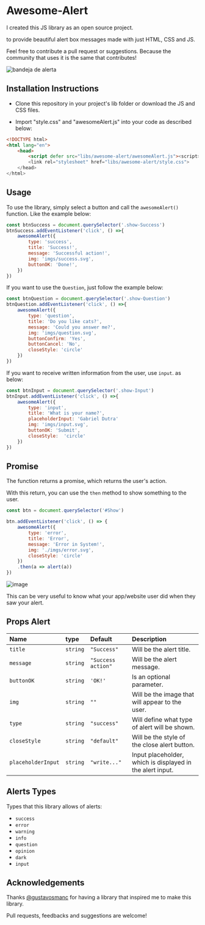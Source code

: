 # **Awesome-Alert**

I created this JS library as an open source project.

to provide beautiful alert box messages made with just HTML, CSS and JS.

Feel free to contribute a pull request or suggestions. Because the community that uses it is the same that contributes!

![bandeja de alerta](https://user-images.githubusercontent.com/69097449/191129044-5c3b6b43-0b2b-4601-826c-bc1b2640de63.jpg)

## **Installation Instructions**

* Clone this repository in your project's lib folder or download the JS and CSS files.

* Import "style.css" and "awesomeAlert.js" into your code as described below:

```html
<!DOCTYPE html>
<html lang="en">
    <head>
        <script defer src="libs/awesome-alert/awesomeAlert.js"><script>
        <link rel="stylesheet" href="libs/awesome-alert/style.css">
    </head>
</html>
```

## **Usage**

To use the library, simply select a button and call the ```awesomeAlert()``` function. Like the example below:

```js
const btnSuccess = document.querySelector('.show-Success')
btnSuccess.addEventListener('click', () =>{
    awesomeAlert({
        type: 'success',
        title: 'Success!',
        message: 'Successful action!',
        img: 'imgs/success.svg',
        buttonOK: 'Done!',
    })
})
```

If you want to use the ```Question```, just follow the example below:

```js
const btnQuestion = document.querySelector('.show-Question')
btnQuestion.addEventListener('click', () =>{
    awesomeAlert({
        type: 'question',
        title: 'Do you like cats?',
        message: 'Could you answer me?',
        img: 'imgs/question.svg',
        buttonConfirm: 'Yes',
        buttonCancel: 'No',
        closeStyle: 'circle'
    })
})
```

If you want to receive written information from the user, use `input`. as below:

```js
const btnInput = document.querySelector('.show-Input')
btnInput.addEventListener('click', () =>{
    awesomeAlert({
        type: 'input',
        title: 'What is your name?',
        placeholderInput: 'Gabriel Dutra'
        img: 'imgs/input.svg',
        buttonOK: 'Submit',
        closeStyle:  'circle'  
    })
})
```

## **Promise**

The function returns a promise, which returns the user's action.

With this return, you can use the ```then``` method to show something to the user.

```js
const btn = document.querySelector('#Show')

btn.addEventListener('click', () => {
    awesomeAlert({
        type: 'error',
        title: 'Error',
        message: 'Error in System!',
        img: './imgs/error.svg',
        closeStyle: 'circle'
    })
    .then(a => alert(a))
})
```

![image](https://user-images.githubusercontent.com/69097449/191557290-58842d0a-00ee-40ad-92a4-948778206d29.png)

This can be very useful to know what your app/website user did when they saw your alert.

## **Props Alert**

| Name | type | Default | Description |
:--------- | :--------- | :--------- | :--------- |
| ```title```  | ```string``` | ```"Success"``` | Will be the alert title. |
| ```message``` | ```string``` | ```"Success action"``` | Will be the alert message. |
| ```buttonOK``` | ```string``` | ```'OK!'``` | Is an optional parameter. |
| ```img``` | ```string``` | ```""``` | Will be the image that will appear to the user. |
| ```type``` | ```string``` | ```"success"``` | Will define what type of alert will be shown. |
| ```closeStyle``` | ```string``` | ```"default"``` | Will be the style of the close alert button. |
| ```placeholderInput``` | ```string``` | ```"write..."``` | Input placeholder, which is displayed in the alert input. |

## **Alerts Types**

Types that this library allows of alerts:

* `success`
* `error`
* `warning`
* `info`
* `question`
* `opinion`
* `dark`
* `input`

## **Acknowledgements**

Thanks [@gustavosmanc](https://github.com/gustavosmanc) for having a library that inspired me to make this library.

Pull requests, feedbacks and suggestions are welcome!

